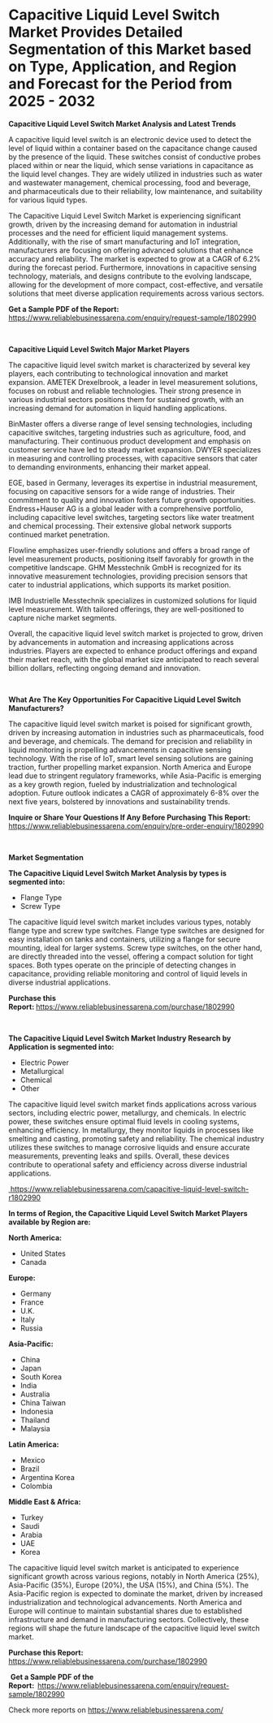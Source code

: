 <p><h1>Capacitive Liquid Level Switch Market Provides Detailed Segmentation of this Market based on Type, Application, and Region and Forecast for the Period from 2025 - 2032</h1></p><p><strong>Capacitive Liquid Level Switch Market Analysis and Latest Trends</strong></p>
<p><p>A capacitive liquid level switch is an electronic device used to detect the level of liquid within a container based on the capacitance change caused by the presence of the liquid. These switches consist of conductive probes placed within or near the liquid, which sense variations in capacitance as the liquid level changes. They are widely utilized in industries such as water and wastewater management, chemical processing, food and beverage, and pharmaceuticals due to their reliability, low maintenance, and suitability for various liquid types.</p><p>The Capacitive Liquid Level Switch Market is experiencing significant growth, driven by the increasing demand for automation in industrial processes and the need for efficient liquid management systems. Additionally, with the rise of smart manufacturing and IoT integration, manufacturers are focusing on offering advanced solutions that enhance accuracy and reliability. The market is expected to grow at a CAGR of 6.2% during the forecast period. Furthermore, innovations in capacitive sensing technology, materials, and designs contribute to the evolving landscape, allowing for the development of more compact, cost-effective, and versatile solutions that meet diverse application requirements across various sectors.</p></p>
<p><strong>Get a Sample PDF of the Report:&nbsp;</strong> <a href="https://www.reliablebusinessarena.com/enquiry/request-sample/1802990?utm_campaign=2238&utm_medium=2&utm_source=Github&utm_content=ia&utm_term=11022025&utm_id=capacitive-liquid-level-switch">https://www.reliablebusinessarena.com/enquiry/request-sample/1802990</a></p>
<p>&nbsp;</p>
<p><strong>Capacitive Liquid Level Switch Major Market Players</strong></p>
<p><p>The capacitive liquid level switch market is characterized by several key players, each contributing to technological innovation and market expansion. AMETEK Drexelbrook, a leader in level measurement solutions, focuses on robust and reliable technologies. Their strong presence in various industrial sectors positions them for sustained growth, with an increasing demand for automation in liquid handling applications.</p><p>BinMaster offers a diverse range of level sensing technologies, including capacitive switches, targeting industries such as agriculture, food, and manufacturing. Their continuous product development and emphasis on customer service have led to steady market expansion. DWYER specializes in measuring and controlling processes, with capacitive sensors that cater to demanding environments, enhancing their market appeal.</p><p>EGE, based in Germany, leverages its expertise in industrial measurement, focusing on capacitive sensors for a wide range of industries. Their commitment to quality and innovation fosters future growth opportunities. Endress+Hauser AG is a global leader with a comprehensive portfolio, including capacitive level switches, targeting sectors like water treatment and chemical processing. Their extensive global network supports continued market penetration.</p><p>Flowline emphasizes user-friendly solutions and offers a broad range of level measurement products, positioning itself favorably for growth in the competitive landscape. GHM Messtechnik GmbH is recognized for its innovative measurement technologies, providing precision sensors that cater to industrial applications, which supports its market position.</p><p>IMB Industrielle Messtechnik specializes in customized solutions for liquid level measurement. With tailored offerings, they are well-positioned to capture niche market segments.</p><p>Overall, the capacitive liquid level switch market is projected to grow, driven by advancements in automation and increasing applications across industries. Players are expected to enhance product offerings and expand their market reach, with the global market size anticipated to reach several billion dollars, reflecting ongoing demand and innovation.</p></p>
<p>&nbsp;</p>
<p><strong>What Are The Key Opportunities For Capacitive Liquid Level Switch Manufacturers?</strong></p>
<p><p>The capacitive liquid level switch market is poised for significant growth, driven by increasing automation in industries such as pharmaceuticals, food and beverage, and chemicals. The demand for precision and reliability in liquid monitoring is propelling advancements in capacitive sensing technology. With the rise of IoT, smart level sensing solutions are gaining traction, further propelling market expansion. North America and Europe lead due to stringent regulatory frameworks, while Asia-Pacific is emerging as a key growth region, fueled by industrialization and technological adoption. Future outlook indicates a CAGR of approximately 6-8% over the next five years, bolstered by innovations and sustainability trends.</p></p>
<p><strong>Inquire or Share Your Questions If Any Before Purchasing This Report:</strong> <a href="https://www.reliablebusinessarena.com/enquiry/pre-order-enquiry/1802990?utm_campaign=2238&utm_medium=2&utm_source=Github&utm_content=ia&utm_term=11022025&utm_id=capacitive-liquid-level-switch">https://www.reliablebusinessarena.com/enquiry/pre-order-enquiry/1802990</a></p>
<p>&nbsp;</p>
<p><strong>Market Segmentation</strong></p>
<p><strong>The Capacitive Liquid Level Switch Market Analysis by types is segmented into:</strong></p>
<p><ul><li>Flange Type</li><li>Screw Type</li></ul></p>
<p><p>The capacitive liquid level switch market includes various types, notably flange type and screw type switches. Flange type switches are designed for easy installation on tanks and containers, utilizing a flange for secure mounting, ideal for larger systems. Screw type switches, on the other hand, are directly threaded into the vessel, offering a compact solution for tight spaces. Both types operate on the principle of detecting changes in capacitance, providing reliable monitoring and control of liquid levels in diverse industrial applications.</p></p>
<p><strong>Purchase this Report:&nbsp;</strong><a href="https://www.reliablebusinessarena.com/purchase/1802990?utm_campaign=2238&utm_medium=2&utm_source=Github&utm_content=ia&utm_term=11022025&utm_id=capacitive-liquid-level-switch">https://www.reliablebusinessarena.com/purchase/1802990</a></p>
<p>&nbsp;</p>
<p><strong>The Capacitive Liquid Level Switch Market Industry Research by Application is segmented into:</strong></p>
<p><ul><li>Electric Power</li><li>Metallurgical</li><li>Chemical</li><li>Other</li></ul></p>
<p><p>The capacitive liquid level switch market finds applications across various sectors, including electric power, metallurgy, and chemicals. In electric power, these switches ensure optimal fluid levels in cooling systems, enhancing efficiency. In metallurgy, they monitor liquids in processes like smelting and casting, promoting safety and reliability. The chemical industry utilizes these switches to manage corrosive liquids and ensure accurate measurements, preventing leaks and spills. Overall, these devices contribute to operational safety and efficiency across diverse industrial applications.</p></p>
<p><a href="https://www.reliablebusinessarena.com/capacitive-liquid-level-switch-r1802990?utm_campaign=2238&utm_medium=2&utm_source=Github&utm_content=ia&utm_term=11022025&utm_id=capacitive-liquid-level-switch">&nbsp;https://www.reliablebusinessarena.com/capacitive-liquid-level-switch-r1802990</a></p>
<p><strong>In terms of Region, the Capacitive Liquid Level Switch Market Players available by Region are:</strong></p>
<p>
    <p> <strong> North America: </strong>
        <ul>
            <li>United States</li>
            <li>Canada</li>
        </ul>
        </p> 
    <p> <strong> Europe: </strong>
        <ul>
            <li>Germany</li>
            <li>France</li>
            <li>U.K.</li>
            <li>Italy</li>
            <li>Russia</li>
        </ul>
        </p> 
    <p> <strong> Asia-Pacific: </strong>
        <ul>
            <li>China</li>
            <li>Japan</li>
            <li>South Korea</li>
            <li>India</li>
            <li>Australia</li>
            <li>China Taiwan</li>
            <li>Indonesia</li>
            <li>Thailand</li>
            <li>Malaysia</li>
        </ul>
        </p> 
    <p> <strong> Latin America: </strong>
        <ul>
            <li>Mexico</li>
            <li>Brazil</li>
            <li>Argentina Korea</li>
            <li>Colombia</li>
        </ul>
        </p> 
    <p> <strong> Middle East & Africa: </strong>
        <ul>
            <li>Turkey</li>
            <li>Saudi</li>
            <li>Arabia</li>
            <li>UAE</li>
            <li>Korea</li>
        </ul>
    </p>
    </p>
<p><p>The capacitive liquid level switch market is anticipated to experience significant growth across various regions, notably in North America (25%), Asia-Pacific (35%), Europe (20%), the USA (15%), and China (5%). The Asia-Pacific region is expected to dominate the market, driven by increased industrialization and technological advancements. North America and Europe will continue to maintain substantial shares due to established infrastructure and demand in manufacturing sectors. Collectively, these regions will shape the future landscape of the capacitive liquid level switch market.</p></p>
<p><strong>Purchase this Report: </strong><a href="https://www.reliablebusinessarena.com/purchase/1802990?utm_campaign=2238&utm_medium=2&utm_source=Github&utm_content=ia&utm_term=11022025&utm_id=capacitive-liquid-level-switch">https://www.reliablebusinessarena.com/purchase/1802990</a></p>
<p>&nbsp;<strong>Get a Sample PDF of the Report:&nbsp;&nbsp;</strong><a href="https://www.reliablebusinessarena.com/enquiry/request-sample/1802990?utm_campaign=2238&utm_medium=2&utm_source=Github&utm_content=ia&utm_term=11022025&utm_id=capacitive-liquid-level-switch">https://www.reliablebusinessarena.com/enquiry/request-sample/1802990</a></p>
<p><strong></strong></p>
<p>Check more reports on <a href="https://www.reliablebusinessarena.com/?utm_campaign=2238&utm_medium=2&utm_source=Github&utm_content=ia&utm_term=11022025&utm_id=capacitive-liquid-level-switch">https://www.reliablebusinessarena.com/</a></p>